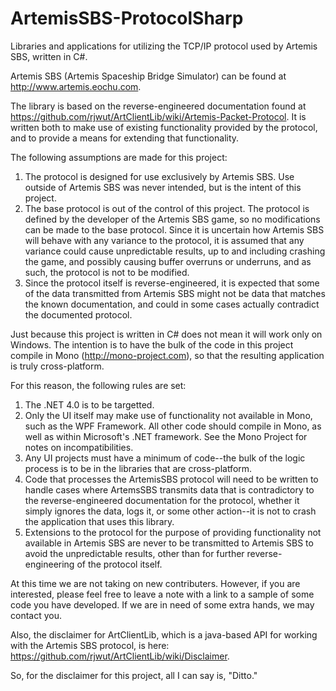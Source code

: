 ArtemisSBS-ProtocolSharp
========================

Libraries and applications for utilizing the TCP/IP protocol used by Artemis SBS, written in C#.

Artemis SBS (Artemis Spaceship Bridge Simulator) can be found at http://www.artemis.eochu.com.

The library is based on the reverse-engineered documentation found at https://github.com/rjwut/ArtClientLib/wiki/Artemis-Packet-Protocol.  It is written both to make use of existing functionality provided by the protocol, and to provide a means for extending that functionality.

The following assumptions are made for this project:

1. The protocol is designed for use exclusively by Artemis SBS.  Use outside of Artemis SBS was never intended, but is the intent of this project.
2. The base protocol is out of the control of this project.  The protocol is defined by the developer of the Artemis SBS game, so no modifications can be made to the base protocol.  Since it is uncertain how Artemis SBS will behave with any variance to the protocol, it is assumed that any variance could cause unpredictable results, up to and including crashing the game, and possibly causing buffer overruns or underruns, and as such, the protocol is not to be modified.
3. Since the protocol itself is reverse-engineered, it is expected that some of the data transmitted from Artemis SBS might not be data that matches the known documentation, and could in some cases actually contradict the documented protocol.  

Just because this project is written in C# does not mean it will work only on Windows.  The intention is to have the bulk of the code in this project compile in Mono (http://mono-project.com), so that the resulting application is truly cross-platform.

For this reason, the following rules are set:

1. The .NET 4.0 is to be targetted.
2. Only the UI itself may make use of functionality not available in Mono, such as the WPF Framework.  All other code should compile in Mono, as well as within Microsoft's .NET framework.  See the Mono Project for notes on incompatibilities.
3. Any UI projects must have a minimum of code--the bulk of the logic process is to be in the libraries that are cross-platform.
4. Code that processes the ArtemisSBS protocol will need to be written to handle cases where ArtemsSBS transmits data that is contradictory to the reverse-engineered documentation for the protocol, whether it simply ignores the data, logs it, or some other action--it is not to crash the application that uses this library.
5. Extensions to the protocol for the purpose of providing functionality not available in Artemis SBS are never to be transmitted to Artemis SBS to avoid the unpredictable results, other than for further reverse-engineering of the protocol itself.


At this time we are not taking on new contributers.  However, if you are interested, please feel free to leave a note with a link to a sample of some code you have developed.  If we are in need of some extra hands, we may contact you.

Also, the disclaimer for ArtClientLib, which is a java-based API for working with the Artemis SBS protocol, is here: https://github.com/rjwut/ArtClientLib/wiki/Disclaimer.

So, for the disclaimer for this project, all I can say is, "Ditto."
